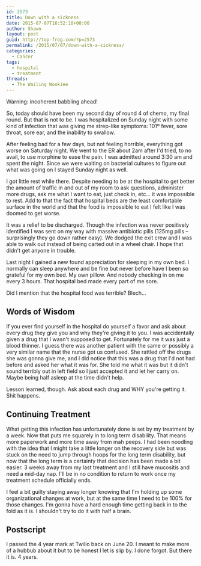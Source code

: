 ```yaml
---
id: 2573
title: Down with a sickness
date: 2015-07-07T16:52:10+00:00
author: Shawn
layout: post
guid: http://top-frog.com/?p=2573
permalink: /2015/07/07/down-with-a-sickness/
categories:
  - Cancer
tags:
  - hospital
  - treatment
threads:
  - The Wailing Wookiee
---
```

Warning: incoherent babbling ahead!

So, today should have been my second day of round 4 of chemo, my final round. But that is not to be. I was hospitalized on Sunday night with some kind of infection that was giving me strep-like symptoms: 101º fever, sore throat, sore ear, and the inability to swallow. 

After feeling bad for a few days, but not feeling horrible, everything got worse on Saturday night. We went to the ER about 2am after I'd tried, to no avail, to use morphine to ease the pain. I was admitted around 3:30 am and spent the night. Since we were waiting on bacterial cultures to figure out what was going on I stayed Sunday night as well.

I got little rest while there. Despite needing to be at the hospital to get better the amount of traffic in and out of my room to ask questions, administer more drugs, ask me what I want to eat, just check in, etc… it was impossible to rest. Add to that the fact that hospital beds are the least comfortable surface in the world and that the food is impossible to eat I felt like I was doomed to get worse.

It was a relief to be discharged. Though the infection was never positively identified I was sent on my way with massive antibiotic pills (125mg pills – surprisingly they go down rather easy). We dodged the exit crew and I was able to walk out instead of being carted out in a wheel chair. I hope that didn't get anyone in trouble. 

Last night I gained a new found appreciation for sleeping in my own bed. I normally can sleep anywhere and be fine but never before have I been so grateful for my own bed. My own pillow. And nobody checking in on me every 3 hours. That hospital bed made every part of me sore.

Did I mention that the hospital food was terrible? Blech…

## Words of Wisdom

If you ever find yourself in the hospital do yourself a favor and ask about every drug they give you and why they're giving it to you. I was accidentally given a drug that I wasn't supposed to get. Fortunately for me it was just a blood thinner. I guess there was another patient with the same or possibly a very similar name that the nurse got us confused. She rattled off the drugs she was gonna give me, and I did notice that this was a drug that I'd not had before and asked her what it was for. She told me what it was but it didn't sound terribly out in left field so I just accepted it and let her carry on. Maybe being half asleep at the time didn't help.

Lesson learned, though. Ask about each drug and WHY you're getting it. Shit happens. 

## Continuing Treatment

What getting this infection has unfortunately done is set by my treatment by a week. Now that puts me squarely in to long term disability. That means more paperwork and more time away from mah peeps. I had been noodling with the idea that I might take a little longer on the recovery side but was stuck on the need to jump through hoops for the long term disability, but now that the long term is a certainty that decision has been made a bit easier. 3 weeks away from my last treatment and I still have mucositis and need a mid-day nap. I'll be in no condition to return to work once my treatment schedule officially ends. 

I feel a bit guilty staying away longer knowing that I'm holding up some organizational changes at work, but at the same time I need to be 100% for those changes. I'm gonna have a hard enough time getting back in to the fold as it is. I shouldn't try to do it with half a brain. 

## Postscript

I passed the 4 year mark at Twilio back on June 20. I meant to make more of a hubbub about it but to be honest I let is slip by. I done forgot. But there it is. 4 years.
